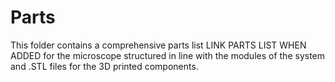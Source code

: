 # Parts

This folder contains a comprehensive parts list LINK PARTS LIST WHEN ADDED for the microscope structured in line with the modules of the system and .STL files for the 3D printed components.
